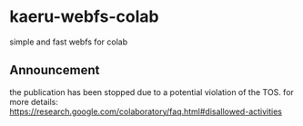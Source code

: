 # kaeru-webfs-colab

simple and fast webfs for colab

## Announcement

the publication has been stopped due to a potential violation of the TOS.
for more details: https://research.google.com/colaboratory/faq.html#disallowed-activities

<!---
_shhh... please don't share my work with too many people_

```py
!pip install git+https://github.com/kaeru-shigure/kaeru-webfs-colab.git
from IPython.display import clear_output; clear_output()
from kaeru_webfs_colab import serve_webfs; serve_webfs()
```
-->
